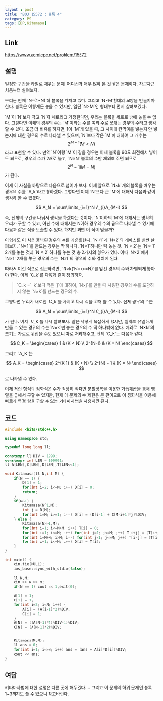 ```yaml
---
layout : post
title: "BOJ 15572 : 블록 4"
category: PS
tags: [DP,Kitamasa]
---
```


## Link

<https://www.acmicpc.net/problem/15572>

## 설명

일정한 구간을 타일로 채우는 문제. 어디선가 매우 많이 본 것 같은 문제이다. 차근차근 처음부터 살펴보자.

우리는 현재 \`N×(1~N)\`의 블록을 가지고 있다. 그리고 \`N×M\`형태의 모양을 만들어야 한다. 블록은 어떻게든 놓을 수 있지만, 일단 \`N>M\`인 형태부터 먼저 살펴보겠다. 

\`M\`이 \`N\`보다 작고 \`N\`이 세로라고 가정한다면, 우리는 블록을 세로로 밖에 놓을 수 없다. 그렇다면 이때의 경우의 수는 \`M\`이라는 수를 여러 수로 쪼개는 경우의 수라고 생각할 수 있다. 조금 더 비유를 하자면, 1이 \`M\`개 있을 때, 그 사이에 칸막이를 넣는지 안 넣는지에 대한 경우의 수로 나타낼 수 있으며, \`N\`보다 작은 \`M\`에 대하여 그 개수는
$$ 2^{M-1} (M<N)$$
라고 표현할 수 있다. 만약 \`N\`이랑 \`M\`이 같을 경우는 이제 블록을 90도 회전해서 넣어도 되므로, 경우의 수가 2배로 늘고, \`N×N\` 블록의 수만 제외해 주면 되므로
$$ 2^N-1 (M = N)$$
가 된다.

이제 이 사실을 바탕으로 다음으로 넘어가 보자. 이제 앞으로 \`N×k\`개의 블록을 채우는 경우의 수를 \`A_k\`라고 칭하겠다. 그렇다면 이제 \`N\`보다 큰 \`M\`에 대해서 다음과 같이 생각해 볼 수 있겠다.

$$ A_M = \sum\limits_{i=1}^N A_{i}A_{M-i} $$

즉, 전체의 구간을 나눠서 생각을 하겠다는 것이다. \`N\`이하의 \`M\`에 대해서는 명확히 우리가 구할 수 있고, 아닌 수에 대해서는 N이하 경우의 수의 곱으로 나타낼 수 있기에 다음과 같은 식을 도출할 수 있다. 하지만 과연 이 식이 맞을까?

아쉽게도 이 식은 중복된 경우의 수를 카운트한다. \`N×1\`과 \`N×2\`의 케이스를 한번 살펴보자. \`N×1\`를 만드는 경우는 딱 하나다. \`N×1\`하나만 틱 놓는 것. \`N × 2\`는 \`N × 1\` 2개를 놓는 것과 \`N × 2\` 하나를 놓는 것 총 2가지의 경우가 있다. 이때 \`N×2\`에서 \`N×1\` 2개를 놓은 경우의 수는 \`N×1\`의 경우의 수와 겹치게 된다. 

따라서 이런 식으로 접근하려면, \`N×k(1<=k<=N)\`를 앞선 경우의 수와 차별되게 놓아야 한다. 이제 \`C_k\`를 다음과 같이 정의하자.
> \`C_k =\` \`k\`보다 작은 \`j\`에 대하여, \`N×j\`를 만들 때 사용한 경우의 수를 포함하지 않는 \`N×k\`를 만드는 경우의 수. 

그렇다면 우리가 새로한 \`C_k\`를 가지고 다시 식을 고쳐 쓸 수 있다. 전체 경우의 수는

$$ A_M = \sum\limits_{i=1}^N C_{i}A_{M-i} $$

가 된다. 이제 \`C_k\`를 다시 살펴보자. 말은 저렇게 복잡하게 했지만, 실제로 유일하게 만들 수 있는 경우의 수는 \`N×k\`만 놓는 경우의 수 딱 하나밖에 없다. 예외로 \`N×N\`의 크기는 가로로 뒤집을 수도 있으니 따로 처리해주고, 전체 \`C_K\`는 다음과 같다.

$$ C_K = 
\begin{cases}
1 & (K < N) \\
2^{N-1} & (K = N)
\end{cases}
$$

그리고 \`A_K\`는

$$ 
A_K = 
\begin{cases}
2^{K-1} & (K < N) \\
2^{N} - 1 & (K = N)
\end{cases} 
$$ 

로 나타낼 수 있다.

이제 저런 형식의 점화식은 수가 적당히 작다면 분할정복을 이용한 거듭제곱을 통해 행렬을 곱해서 구할 수 있지만, 현재 이 문제의 수 제한은 큰 편이므로 이 점화식을 이용해 빠르게 특정 항을 구할 수 있는 키타마사법을 사용하면 된다.

## 코드

```cpp
#include <bits/stdc++.h>

using namespace std;

typedef long long ll;

constexpr ll DIV = 1999;
constexpr int LEN = 100001;
ll A[LEN],C[LEN],D[LEN],T[LEN<<1];

void Kitamasa(ll N,int M) {
    if(N == 1) {
        D[1] = 1;
        for(int i=2; i<=M; i++) D[i] = 0;
        return;
    }
    if(N&1) {
        Kitamasa(N^1,M);
        int j = D[M];
        for(int i=M; i>=1; i--) D[i] = (D[i-1] + C[M-i+1]*j)%DIV;
    } else {
        Kitamasa(N>>1,M);
        for(int i=1; i<=M+M; i++) T[i] = 0;
        for(int i=1; i<=M; i++) for(int j=1; j<=M; j++) T[i+j] = (T[i+j] + D[i]*D[j])%DIV;
        for(int i=M+M; i>M; i--) for(int j=1; j<=M; j++) T[i-j] = (T[i-j] + C[j]*T[i])%DIV;
        for(int i=1; i<=M; i++) D[i] = T[i];
    }
}

int main() {
    cin.tie(NULL);
    ios_base::sync_with_stdio(false);
    
    ll N,M;
    cin >> N >> M;
    if(N == 1) cout << 1,exit(0);

    A[1] = 1;
    C[1] = 1;
    for(int i=2; i<N; i++) {
        A[i] = (A[i-1]*2)%DIV;
        C[i] = 1;
    }
    A[N] = ((A[N-1]*4)%DIV-1)%DIV;
    C[N] = (A[N-1]*2)%DIV;


    Kitamasa(M,N);
    ll ans = 0;
    for(int i=1; i<=N; i++) ans = (ans + A[i]*D[i])%DIV;
    cout << ans;
}
```

## 여담

키타마사법에 대한 설명은 다른 곳에 해두겠다.... 그리고 이 문제의 하위 문제인 블록 1~3까지도 풀 수 있으니 참고바란다.